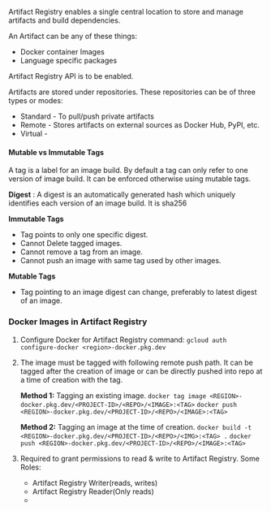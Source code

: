 Artifact Registry enables a single central location to store and manage artifacts and build dependencies.

An Artifact can be any of these things:
- Docker container Images
- Language specific packages

Artifact Registry API is to be enabled.

Artifacts are stored under repositories.
These repositories can be of three types or modes:
- Standard - To pull/push private artifacts
- Remote - Stores artifacts on external sources as Docker Hub, PyPI, etc.
- Virtual - 

#### **Mutable vs Immutable Tags**

A tag is a label for an image build. By default a tag can only refer to one version of image build. It can be enforced otherwise using mutable tags.

**Digest** : A digest is an automatically generated hash which uniquely identifies each version of an image build. It is sha256

**Immutable Tags**
- Tag points to only one specific digest.
- Cannot Delete tagged images. 
- Cannot remove a tag from an image.
- Cannot push an image with same tag used by other images.

**Mutable Tags**
- Tag pointing to an image digest can change, preferably to latest digest of an image.


### **Docker Images in Artifact Registry**

1. Configure Docker for Artifact Registry
   command: `gcloud auth configure-docker <region>-docker.pkg.dev`
2. The image must be tagged with following remote push path.
   It can be tagged after the creation of image or can be directly pushed into repo at a time of creation with the tag.
   
   **Method 1:** Tagging an existing image.
   `docker tag image <REGION>-docker.pkg.dev/<PROJECT-ID>/<REPO>/<IMAGE>:<TAG>`
   `docker push <REGION>-docker.pkg.dev/<PROJECT-ID>/<REPO>/<IMAGE>:<TAG>`
   
   **Method 2:** Tagging an image at the time of creation.
   `docker build -t <REGION>-docker.pkg.dev/<PROJECT-ID>/<REPO>/<IMG>:<TAG> .`
   `docker push <REGION>-docker.pkg.dev/<PROJECT-ID>/<REPO>/<IMAGE>:<TAG>`
3. Required to grant permissions to read & write to Artifact Registry. 
   Some Roles:
   - Artifact Registry Writer(reads, writes)
   - Artifact Registry Reader(Only reads)
   - 
